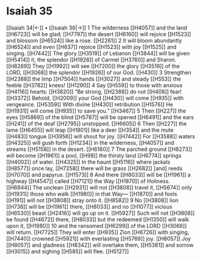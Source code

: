 # Isaiah 35
[[Isaiah 34|←]] • [[Isaiah 36|→]]
1 The wilderness [[H4057]] and the land [[H6723]] will be glad; [[H7797]] the desert [[H6160]] will rejoice [[H1523]] and blossom [[H6524]] like a rose. [[H2261]] 
2 It will bloom abundantly [[H6524]] and even [[H637]] rejoice [[H1523]] with joy [[H1525]] and singing. [[H7442]] The glory [[H3519]] of Lebanon [[H3844]] will be given [[H5414]] it,  the splendor [[H1926]] of Carmel [[H3760]] and Sharon. [[H8289]] They [[H1992]] will see [[H7200]] the glory [[H3519]] of the LORD, [[H3068]] the splendor [[H1926]] of our God. [[H430]] 
3 Strengthen [[H2388]] the limp [[H7504]] hands [[H3027]] and steady [[H553]] the feeble [[H3782]] knees! [[H1290]] 
4 Say [[H559]] to those with anxious [[H4116]] hearts: [[H3820]] “Be strong, [[H2388]] do not [[H408]] fear! [[H3372]] Behold, [[H2009]] your God [[H430]] will come [[H935]] with vengeance. [[H5359]] With divine [[H430]] retribution [[H1576]] He [[H1931]] will come [[H935]] to save you.” [[H3467]] 
5 Then [[H227]] the eyes [[H5869]] of the blind [[H5787]] will be opened [[H6491]] and the ears [[H241]] of the deaf [[H2795]] unstopped. [[H6605]] 
6 Then [[H227]] the lame [[H6455]] will leap [[H1801]] like a deer [[H354]] and the mute [[H483]] tongue [[H3956]] will shout for joy. [[H7442]] For [[H3588]] waters [[H4325]] will gush forth [[H1234]] in the wilderness, [[H4057]] and streams [[H5158]] in the desert. [[H6160]] 
7 The parched ground [[H8273]] will become [[H1961]] a pool, [[H98]] the thirsty land [[H6774]] springs [[H4002]] of water. [[H4325]] In the haunt [[H5116]] where jackals [[H8577]] once lay, [[H7258]] there will be grass [[H2682]] [and] reeds [[H7070]] and papyrus. [[H1573]] 
8 And there [[H8033]] will be [[H1961]] a highway [[H4547]] called [[H7121]] the Way [[H1870]] of Holiness. [[H6944]] The unclean [[H2931]] will not [[H3808]] travel it, [[H5674]] only [[H1931]] those who walk [[H1980]] in that Way— [[H1870]] and fools [[H191]] will not [[H3808]] stray onto it. [[H8582]] 
9 No [[H3808]] lion [[H738]] will be [[H1961]] there, [[H8033]] and no [[H1077]] vicious [[H6530]] beast [[H2416]] will go up on it. [[H5927]] Such will not [[H3808]] be found [[H4672]] there, [[H8033]] but the redeemed [[H1350]] will walk upon it, [[H1980]] 
10 and the ransomed [[H6299]] of the LORD [[H3068]] will return. [[H7725]] They will enter [[H935]] Zion [[H6726]] with singing, [[H7440]] crowned [[H5921]] with everlasting [[H5769]] joy. [[H8057]] Joy [[H8057]] and gladness [[H8342]] will overtake them, [[H5381]] and sorrow [[H3015]] and sighing [[H585]] will flee. [[H5127]] 
